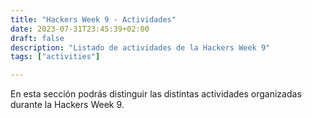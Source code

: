 ```yaml
---
title: "Hackers Week 9 - Actividades"
date: 2023-07-31T23:45:39+02:00
draft: false
description: "Listado de actividades de la Hackers Week 9"
tags: ["activities"]

---
```


En esta sección podrás distinguir las distintas actividades organizadas durante la Hackers Week 9.
